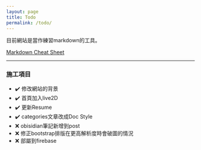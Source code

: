 ```yaml
---
layout: page
title: Todo
permalink: /todo/
---
```


目前網站是當作練習markdown的工具。

[Markdown Cheat Sheet](https://www.markdownguide.org/cheat-sheet/)

---
### 施工項目

- :heavy_check_mark: 修改網站的背景
- :heavy_check_mark: 首頁加入live2D
- :heavy_check_mark: 更新Resume
- :heavy_check_mark: categories文章改成Doc Style
- :x: obisidian筆記新增到post
- :x: 修正bootstrap排版在更高解析度時會破圖的情況
- :x: 部屬到firebase

